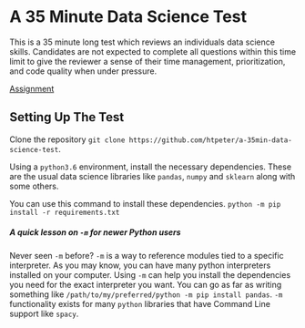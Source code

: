 # A 35 Minute Data Science Test 

This is a 35 minute long test which reviews an individuals data science skills. Candidates are not 
expected to complete all questions within this time limit to give the reviewer a sense of their 
time management, prioritization, and code quality when under pressure. 

[Assignment](https://github.com/htpeter/a-35min-data-science-test/blob/master/Interview%20Notebook.ipynb)

## Setting Up The Test 

Clone the repository `git clone https://github.com/htpeter/a-35min-data-science-test`.

Using a `python3.6` environment, install the necessary dependencies. These are the usual data science libraries like `pandas`, `numpy` and `sklearn` along with some others.

You can use this command to install these dependencies. 
`python -m pip install -r requirements.txt`


##### A quick lesson on `-m` for newer Python users
Never seen `-m` before? `-m` is a way to reference modules tied to a specific interpreter. As you may know, you can have many python interpreters installed on your computer. Using `-m` can help you install the dependencies you need for the exact interpreter you want. You can go as far as writing something like `/path/to/my/preferred/python -m pip install pandas`. `-m` functionality exists for many `python` libraries that have Command Line support like `spacy`. 


